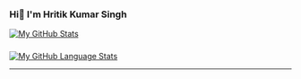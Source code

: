 
### Hi👋 I'm Hritik Kumar Singh
[![My GitHub Stats](https://github-readme-stats.vercel.app/api/?username=hritikksingh&count_private=true&theme=tokyonight&showicons=true)]()
###

[![My GitHub Language Stats](https://github-readme-stats.vercel.app/api/top-langs/?username=hritikksingh&langs_count=5&theme=tokyonight)]()

<hr/>


